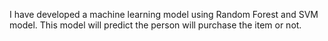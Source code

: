 I have developed a machine learning model using Random Forest and SVM model.
This model will predict the person will purchase the item or not.

